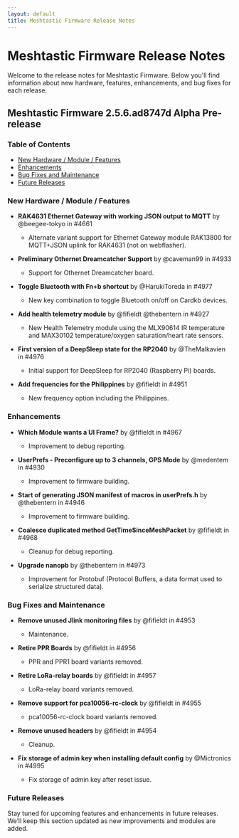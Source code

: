 ```yaml
---
layout: default
title: Meshtastic Firmware Release Notes
---
```


# Meshtastic Firmware Release Notes

Welcome to the release notes for Meshtastic Firmware. Below you'll find information about new hardware, features, enhancements, and bug fixes for each release.

## Meshtastic Firmware 2.5.6.ad8747d Alpha Pre-release

### Table of Contents
- [New Hardware / Module / Features](#new-hardware--module--features)
- [Enhancements](#enhancements)
- [Bug Fixes and Maintenance](#bug-fixes-and-maintenance)
- [Future Releases](#future-releases)

### New Hardware / Module / Features

- **RAK4631 Ethernet Gateway with working JSON output to MQTT** by @beegee-tokyo in #4661
  - Alternate variant support for Ethernet Gateway module RAK13800 for MQTT+JSON uplink for RAK4631 (not on webflasher).
  
- **Preliminary Othernet Dreamcatcher Support** by @caveman99 in #4933
  - Support for Othernet Dreamcatcher board.
  
- **Toggle Bluetooth with Fn+b shortcut** by @HarukiToreda in #4977
  - New key combination to toggle Bluetooth on/off on Cardkb devices.

- **Add health telemetry module** by @fifieldt @thebentern in #4927
  - New Health Telemetry module using the MLX90614 IR temperature and MAX30102 temperature/oxygen saturation/heart rate sensors.

- **First version of a DeepSleep state for the RP2040** by @TheMalkavien in #4976
  - Initial support for DeepSleep for RP2040 (Raspberry Pi) boards.

- **Add frequencies for the Philippines** by @fifieldt in #4951
  - New frequency option including the Philippines.

### Enhancements

- **Which Module wants a UI Frame?** by @fifieldt in #4967
  - Improvement to debug reporting.
  
- **UserPrefs - Preconfigure up to 3 channels, GPS Mode** by @medentem in #4930
  - Improvement to firmware building.

- **Start of generating JSON manifest of macros in userPrefs.h** by @thebentern in #4946
  - Improvement to firmware building.

- **Coalesce duplicated method GetTimeSinceMeshPacket** by @fifieldt in #4968
  - Cleanup for debug reporting.

- **Upgrade nanopb** by @thebentern in #4973
  - Improvement for Protobuf (Protocol Buffers, a data format used to serialize structured data).

### Bug Fixes and Maintenance

- **Remove unused Jlink monitoring files** by @fifieldt in #4953
  - Maintenance.

- **Retire PPR Boards** by @fifieldt in #4956
  - PPR and PPR1 board variants removed.

- **Retire LoRa-relay boards** by @fifieldt in #4957
  - LoRa-relay board variants removed.

- **Remove support for pca10056-rc-clock** by @fifieldt in #4955
  - pca10056-rc-clock board variants removed.

- **Remove unused headers** by @fifieldt in #4954
  - Cleanup.

- **Fix storage of admin key when installing default config** by @Mictronics in #4995
  - Fix storage of admin key after reset issue.

### Future Releases

Stay tuned for upcoming features and enhancements in future releases. We’ll keep this section updated as new improvements and modules are added.
